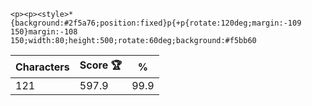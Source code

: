 `<p><p><style>*{background:#2f5a76;position:fixed}p{+p{rotate:120deg;margin:-109 150}margin:-108 150;width:80;height:500;rotate:60deg;background:#f5bb60`

| Characters | Score 🏆 | %    |
| ---------- | -------- | ---- |
| 121        | 597.9    | 99.9 |
